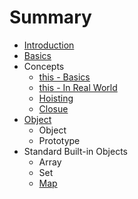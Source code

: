 # Summary

* [Introduction](README.md)
* [Basics](basics.md)
* Concepts
    * [this - Basics](this.md)
    * [this - In Real World](this---in-real-word.md)
    * [Hoisting](hoisting.md)
    * [Closue](closue.md)
* [Object](object.md)
    * Object
    * Prototype
* Standard Built-in Objects
    * Array
    * Set
    * [Map](map--set.md)

